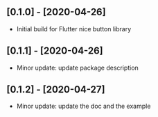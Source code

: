 ## [0.1.0] - [2020-04-26]

* Initial build for Flutter nice button library

## [0.1.1] - [2020-04-26]

* Minor update: update package description


## [0.1.2] - [2020-04-27]

* Minor update: update the doc and the example